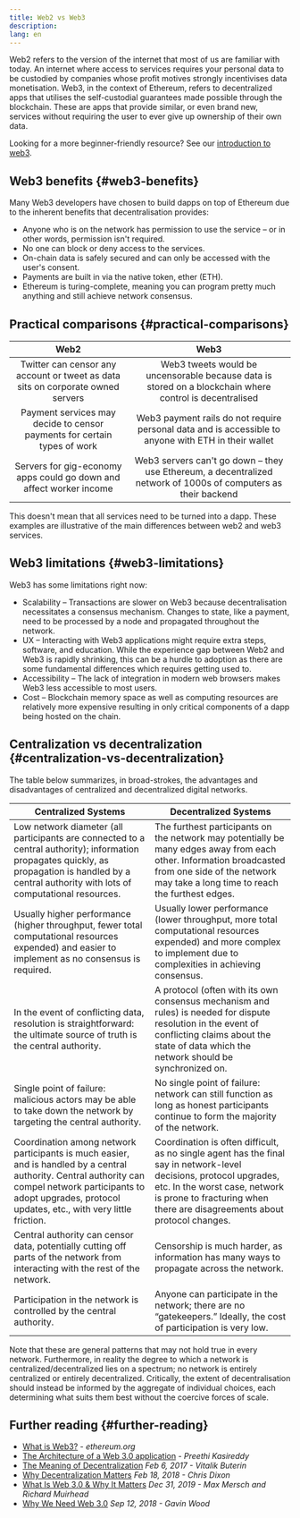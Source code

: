 ```yaml
---
title: Web2 vs Web3
description:
lang: en
---
```


Web2 refers to the version of the internet that most of us are familiar with today. An internet where access to services requires your personal data to be custodied by companies whose profit motives strongly incentivises data monetisation. Web3, in the context of Ethereum, refers to decentralized apps that utilises the self-custodial guarantees made possible through the blockchain. These are apps that provide similar, or even brand new, services without requiring the user to ever give up ownership of their own data.

Looking for a more beginner-friendly resource? See our [introduction to web3](/web3/).

## Web3 benefits {#web3-benefits}

Many Web3 developers have chosen to build dapps on top of Ethereum due to the inherent benefits that decentralisation provides:

- Anyone who is on the network has permission to use the service – or in other words, permission isn't required.
- No one can block or deny access to the services.
- On-chain data is safely secured and can only be accessed with the user's consent.
- Payments are built in via the native token, ether (ETH).
- Ethereum is turing-complete, meaning you can program pretty much anything and still achieve network consensus.

## Practical comparisons {#practical-comparisons}

|                                      Web2                                       |                                                      Web3                                                      |
| :-----------------------------------------------------------------------------: | :------------------------------------------------------------------------------------------------------------: |
| Twitter can censor any account or tweet as data sits on corporate owned servers |    Web3 tweets would be uncensorable because data is stored on a blockchain where control is decentralised     |
|    Payment services may decide to censor payments for certain types of work     |      Web3 payment rails do not require personal data and is accessible to anyone with ETH in their wallet      |
|       Servers for gig-economy apps could go down and affect worker income       | Web3 servers can't go down – they use Ethereum, a decentralized network of 1000s of computers as their backend |

This doesn't mean that all services need to be turned into a dapp. These examples are illustrative of the main differences between web2 and web3 services.

## Web3 limitations {#web3-limitations}

Web3 has some limitations right now:

- Scalability – Transactions are slower on Web3 because decentralisation necessitates a consensus mechanism. Changes to state, like a payment, need to be processed by a node and propagated throughout the network.
- UX – Interacting with Web3 applications might require extra steps, software, and education. While the experience gap between Web2 and Web3 is rapidly shrinking, this can be a hurdle to adoption as there are some fundamental differences which requires getting used to.
- Accessibility – The lack of integration in modern web browsers makes Web3 less accessible to most users.
- Cost – Blockchain memory space as well as computing resources are relatively more expensive resulting in only critical components of a dapp being hosted on the chain.

## Centralization vs decentralization {#centralization-vs-decentralization}

The table below summarizes, in broad-strokes, the advantages and disadvantages of centralized and decentralized digital networks.

| Centralized Systems                                                                                                                                                                                                    | Decentralized Systems                                                                                                                                                                                                            |
| ---------------------------------------------------------------------------------------------------------------------------------------------------------------------------------------------------------------------- | -------------------------------------------------------------------------------------------------------------------------------------------------------------------------------------------------------------------------------- |
| Low network diameter (all participants are connected to a central authority); information propagates quickly, as propagation is handled by a central authority with lots of computational resources.                   | The furthest participants on the network may potentially be many edges away from each other. Information broadcasted from one side of the network may take a long time to reach the furthest edges.                              |
| Usually higher performance (higher throughput, fewer total computational resources expended) and easier to implement as no consensus is required.                                                                      | Usually lower performance (lower throughput, more total computational resources expended) and more complex to implement due to complexities in achieving consensus.                                                              |
| In the event of conflicting data, resolution is straightforward: the ultimate source of truth is the central authority.                                                                                                | A protocol (often with its own consensus mechanism and rules) is needed for dispute resolution in the event of conflicting claims about the state of data which the network should be synchronized on.                           |
| Single point of failure: malicious actors may be able to take down the network by targeting the central authority.                                                                                                     | No single point of failure: network can still function as long as honest participants continue to form the majority of the network.                                                                                              |
| Coordination among network participants is much easier, and is handled by a central authority. Central authority can compel network participants to adopt upgrades, protocol updates, etc., with very little friction. | Coordination is often difficult, as no single agent has the final say in network-level decisions, protocol upgrades, etc. In the worst case, network is prone to fracturing when there are disagreements about protocol changes. |
| Central authority can censor data, potentially cutting off parts of the network from interacting with the rest of the network.                                                                                         | Censorship is much harder, as information has many ways to propagate across the network.                                                                                                                                         |
| Participation in the network is controlled by the central authority.                                                                                                                                                   | Anyone can participate in the network; there are no “gatekeepers.” Ideally, the cost of participation is very low.                                                                                                               |

Note that these are general patterns that may not hold true in every network. Furthermore, in reality the degree to which a network is centralized/decentralized lies on a spectrum; no network is entirely centralized or entirely decentralized. Critically, the extent of decentralisation should instead be informed by the aggregate of individual choices, each determining what suits them best without the coercive forces of scale.

## Further reading {#further-reading}

- [What is Web3?](/web3/) - _ethereum.org_
- [The Architecture of a Web 3.0 application](https://www.preethikasireddy.com/post/the-architecture-of-a-web-3-0-application) - _Preethi Kasireddy_
- [The Meaning of Decentralization](https://medium.com/@VitalikButerin/the-meaning-of-decentralization-a0c92b76a274) _Feb 6, 2017 - Vitalik Buterin_
- [Why Decentralization Matters](https://medium.com/s/story/why-decentralization-matters-5e3f79f7638e) _Feb 18, 2018 - Chris Dixon_
- [What Is Web 3.0 & Why It Matters](https://medium.com/fabric-ventures/what-is-web-3-0-why-it-matters-934eb07f3d2b) _Dec 31, 2019 - Max Mersch and Richard Muirhead_
- [Why We Need Web 3.0](https://medium.com/@gavofyork/why-we-need-web-3-0-5da4f2bf95ab) _Sep 12, 2018 - Gavin Wood_
